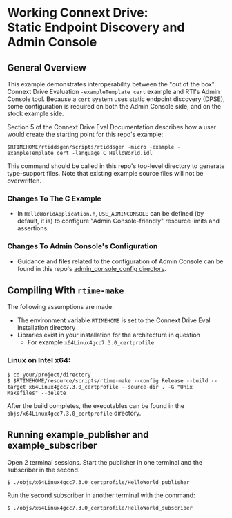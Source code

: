# Working Connext Drive:  </br>Static Endpoint Discovery and Admin Console

## General Overview

This example demonstrates interoperability between the "out of the box" Connext Drive Evaluation `-exampleTemplate cert` example and RTI's Admin Console tool. Because a `cert` system uses static endpoint discovery (DPSE), some configuration is required on both the Admin Console side, and on the stock example side.

Section 5 of the Connext Drive Eval Documentation describes how a user would create the starting point for this repo's example:
```
$RTIMEHOME/rtiddsgen/scripts/rtiddsgen -micro -example -exampleTemplate cert -language C HelloWorld.idl
```
This command should be called in this repo's top-level directory to generate type-support files. Note that existing example source files will not be overwritten.

### Changes To The C Example
- In `HelloWorldApplication.h`, `USE_ADMINCONSOLE` can be defined (by default, it is) to configure "Admin Console-friendly" resource limits and assertions.
### Changes To Admin Console's Configuration
- Guidance and files related to the configuration of Admin Console can be found in this repo's [admin_console_config directory](./admin_console_config/).

## Compiling With `rtime-make`

The following assumptions are made:

* The environment variable `RTIMEHOME` is set to the Connext Drive Eval installation directory 
* Libraries exist in your installation for the architecture in question
    * For example `x64Linux4gcc7.3.0_certprofile` 

### Linux on Intel x64: 

    $ cd your/project/directory 
    $ $RTIMEHOME/resource/scripts/rtime-make --config Release --build --target x64Linux4gcc7.3.0_certprofile --source-dir . -G "Unix Makefiles" --delete

After the build completes, the executables can be found in the `objs/x64Linux4gcc7.3.0_certprofile` directory.

## Running example_publisher and example_subscriber

Open 2 terminal sessions. Start the publisher in one terminal and the subscriber in the second. 

    $ ./objs/x64Linux4gcc7.3.0_certprofile/HelloWorld_publisher 
    
Run the second subscriber in another terminal with the command:

    $ ./objs/x64Linux4gcc7.3.0_certprofile/HelloWorld_subscriber  



